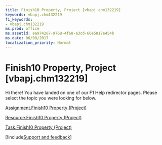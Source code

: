 ```yaml
---
title: Finish10 Property, Project [vbapj.chm132219]
keywords: vbapj.chm132219
f1_keywords:
- vbapj.chm132219
ms.prod: office
ms.assetid: ea974207-9768-4f68-a3cd-66e5817e454b
ms.date: 06/08/2017
localization_priority: Normal
---
```



# Finish10 Property, Project [vbapj.chm132219]

Hi there! You have landed on one of our F1 Help redirector pages. Please select the topic you were looking for below.

[Assignment.Finish10 Property (Project)](https://msdn.microsoft.com/library/8d4bb42d-a83f-9fc3-2318-1f6df8f8ee1f%28Office.15%29.aspx)

[Resource.Finish10 Property (Project)](https://msdn.microsoft.com/library/b3a1c60a-f631-8400-93ef-16b4a2fb7386%28Office.15%29.aspx)

[Task.Finish10 Property (Project)](https://msdn.microsoft.com/library/37d2374d-8a92-2bab-00fd-05d3ecb1e389%28Office.15%29.aspx)

[!include[Support and feedback](~/includes/feedback-boilerplate.md)]